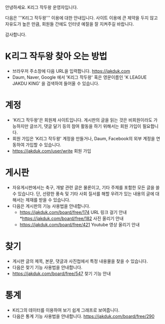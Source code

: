 <!-- TITLE: 작두 K 사이트 이용안내 -->
<!-- SUBTITLE: 사이트이용안내 -->

안녕하세요. K리그 작두왕 운영자입니다.

다음은 '''K리그 작두왕''' 이용에 대한 안내입니다.
사이트 이용에 큰 제약을 두지 않고 자유도가 높은 만큼, 회원들 간에도 인터넷 예절을 잘 지켜주길 바랍니다.

감사합니다.


# K리그 작두왕 찾아 오는 방법
* 브라우저 주소창에 다음 URL을 입력합니다.  https://jakduk.com
* Daum, Naver, Google 에서 'K리그 작두왕' 혹은 영문이름인 'K LEAGUE JAKDU KING' 을 검색하여 들어올 수 있습니다.


# 계정
* 'K리그 작두왕'은 회원제 사이트입니다. 게시판의 글을 읽는 것은 비회원이라도 가능하지만 글쓰기, 댓글 달기 등의 참여 활동을 하기 위해서는 회원 가입이 필요합니다.
* 회원 가입은 'K리그 작두왕' 계정을 만들거나, Daum, Facebook의 외부 계정을 연동하여 가입할 수 있습니다.
* https://jakduk.com/user/write 회원 가입


# 게시판
* 자유게시판에서는 축구, 개발 관련 글은 물론이고, 기타 주제를 포함한 모든 글을 쓸 수 있습니다. 단, 선량한 풍속 및 기타 사회 질서를 해할 우려가 있는 내용의 글에 대해서는 제재를 받을 수 있습니다.
* 다음은 게시판의 기능 사용법을 안내합니다.
  * https://jakduk.com/board/free/174 URL 링크 걸기 안내
  *https://jakduk.com/board/free/182 사진 올리기 안내
  * https://jakduk.com/board/free/421 Youtube 영상 올리기 안내


# 찾기
* 게시판 글의 제목, 본문, 댓글과 사진첩에서 특정 내용물을 찾을 수 있습니다.
* 다음은 찾기 기능 사용법을 안내합니다.
* https://jakduk.com/board/free/547 찾기 기능 안내


# 통계
* K리그의 데이터를 이용하여 보기 쉽게 그래프로 보여줍니다.
* 다음은 통계 기능 사용법을 안내합니다. https://jakduk.com/board/free/290
